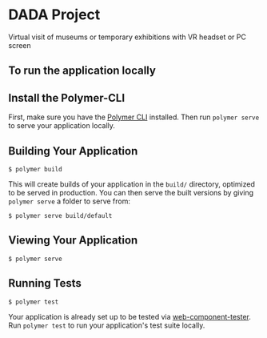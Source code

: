 # DADA Project

Virtual visit of museums or temporary exhibitions with VR headset or PC screen 

## To run the application locally
  
  ## Install the Polymer-CLI

  First, make sure you have the [Polymer CLI](https://www.npmjs.com/package/polymer-cli) installed. Then run `polymer serve` to serve     your application locally.
  
  ## Building Your Application

  ```
  $ polymer build
  ```

  This will create builds of your application in the `build/` directory, optimized to be served in production. You can then serve the       built versions by giving `polymer serve` a folder to serve from:

  ```
  $ polymer serve build/default
  ```

  ## Viewing Your Application

  ```
  $ polymer serve
  ```

## Running Tests

```
$ polymer test
```

Your application is already set up to be tested via [web-component-tester](https://github.com/Polymer/web-component-tester). Run `polymer test` to run your application's test suite locally.

